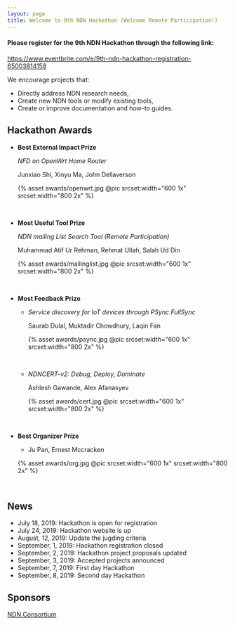 ```yaml
---
layout: page
title: Welcome to 9th NDN Hackathon (Welcome Remote Participation!)
---
```


#### **Please register for the 9th NDN Hackathon through the following link:**

<https://www.eventbrite.com/e/9th-ndn-hackathon-registration-65003814158>
 
We encourage projects that:

 - Directly address NDN research needs,
 - Create new NDN tools or modify existing tools,
 - Create or improve documentation and how-to guides.

## Hackathon Awards 

- **Best External Impact Prize**

	*NFD on OpenWrt Home Router*

  Junxiao Shi, Xinyu Ma, John Dellaverson

  {% asset awards/openwrt.jpg @pic srcset:width="600 1x" srcset:width="800 2x" %}

  <br/>

- **Most Useful Tool Prize**

  *NDN mailing List Search Tool (Remote Participation)*

  Muhammad Atif Ur Rehman, Rehmat Ullah, Salah Ud Din

  {% asset awards/mailinglist.jpg @pic srcset:width="600 1x" srcset:width="800 2x" %}

  <br/>

- **Most Feedback Prize**

  - *Service discovery for IoT devices through PSync FullSync*

    Saurab Dulal, Muktadir Chowdhury, Laqin Fan

    {% asset awards/psync.jpg @pic srcset:width="600 1x" srcset:width="800 2x" %}

    <br/>

  - *NDNCERT-v2: Debug, Deploy, Dominate*

    Ashlesh Gawande, Alex Afanasyev

    {% asset awards/cert.jpg @pic srcset:width="600 1x" srcset:width="800 2x" %}

    <br/>

- **Best Organizer Prize**

  - Ju Pan, Ernest Mccracken

  {% asset awards/org.jpg @pic srcset:width="600 1x" srcset:width="800 2x" %}

  <br/>

## News

- July 18, 2019: Hackathon is open for registration
- July 24, 2019: Hackathon website is up
- August, 12, 2019: Update the jugding criteria
- September, 1, 2019: Hackathon registration closed
- September, 2, 2019: Hackathon project proposals updated
- September, 3, 2019: Accepted projects announced
- September, 7, 2019: First day Hackathon
- September, 8, 2019: Second day Hackathon


## Sponsors

[NDN Consortium](https://named-data.net/consortium/)
